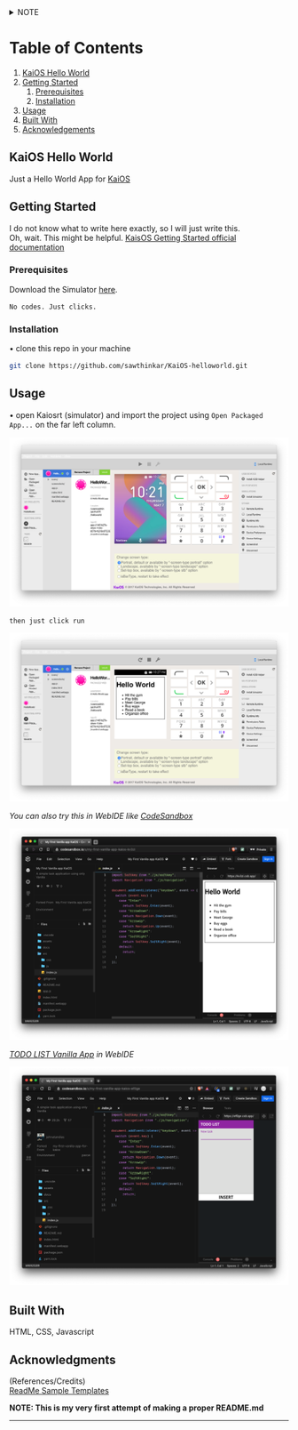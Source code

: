 <details>
    <summary>NOTE</summary>
        Work in progress
</details>

# Table of Contents
1. [KaiOS Hello World](#kaios-hello-world)
2. [Getting Started](#getting-started)
    1. [Prerequisites](#prerequisites)
    2. [Installation](#installation)
3. [Usage](#usage)
4. [Built With](#built-with)
5. [Acknowledgements](#Acknowledgments)

## KaiOS Hello World

Just a Hello World App for [KaiOS](https://developer.kaiostech.com/) 

## Getting Started

I do not know what to write here exactly, so I will just write this.  
Oh, wait. This might be helpful. [KaisOS Getting Started official documentation](https://developer.kaiostech.com/getting-started)  

### Prerequisites

Download the Simulator [here](https://developer.kaiostech.com/getting-started/env-setup/simulator). 

```
No codes. Just clicks. 
```

### Installation  

• clone this repo in your machine
```bash 
git clone https://github.com/sawthinkar/KaiOS-helloworld.git
```

## Usage  

• open Kaiosrt (simulator) and import the project using `Open Packaged App...` on the far left column. 

![KaiOS Simulator](/screenshots/kaios_simulator.png)

``` 
then just click run
``` 

![Hello World in Kaiosrt](/screenshots/helloworld_simulator.png)

*You can also try this in WebIDE like [CodeSandbox](https://codesandbox.io/s/my-first-vanilla-app-kaios-kv3zi)* 

![Hello World in WebIDE](/screenshots/helloworld_websimulator.png) 

*[TODO LIST Vanilla App](https://codesandbox.io/s/my-first-vanilla-app-kaios-ef0ge) in WebIDE* 

![Hello World in WebIDE](/screenshots/kaios_vanilla_app.png) 

<!-- ## Deployment

Add additional notes about how to deploy this on a live system -->

## Built With 

HTML, CSS, Javascript 

<!-- ## Contributing -->

<!-- ## Versioning -->

<!-- ## Authors -->

<!-- ## License

[MIT](https://choosealicense.com/licenses/mit/) 

This project is licensed under the MIT License - see the [LICENSE.md](LICENSE.md) file for details -->

## Acknowledgments
(References/Credits)  
[ReadMe Sample Templates](https://github.com/s15n/README.md)


**NOTE: This is my very first attempt of making a proper README.md**

---